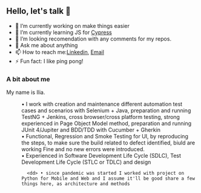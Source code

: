 ## Hello, let's talk 👋



- 🔭 I’m currently working on make things easier
- 🌱 I’m currently learning JS for [Cypress](https://www.npmjs.com/package/cypress-downloadfile)
- 🤔 I’m looking recomendation with any comments for my repos. 
- 💬 Ask me about anything
- 📫 How to reach me:[Linkedin](https://www.linkedin.com/in/ilia-pavlov-ny34722/), [Email](iliapavlov314@gmail.com)
- ⚡ Fun fact: I like ping pong!


### A bit about me
<p>My name is Ilia.</p> 
<dl>
   <dd> • I work with creation and maintenance different automation test cases and scenarios with Selenium + Java, preparation and running TestNG + Jenkins, cross browser/cross platform  testing, strong experienced in Page Object Model method, preparation and running JUnit 4/Jupiter and BDD/TDD with Cucumber + Gherkin
   </dd>   
   <dd> • Functional, Regression and Smoke Testing for UI, by reproducing the steps, to make sure the build related to defect identified, biuld are working Fine and no new errors were introduced. 
   <dd> • Experienced in Software Development Life Cycle (SDLC), Test Development Life Cycle (STLC or TDLC) and design
      
      <dd> • since pandemic was started I worked with project on Python for Mobile and Web and I assume it'll be good share a few things here, as architecture and methods 
</dl>

